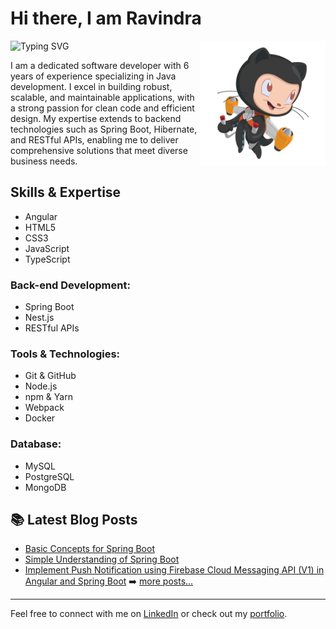 # Hi there, I am Ravindra

![Typing SVG](https://readme-typing-svg.herokuapp.com?color=36BCF7&lines=Software+Developer;Backend+Developer;Passionate+Coder;Tech+Enthusiast)
<img src="cat.png" align="right" width="200"/>

I am a dedicated software developer with 6 years of experience specializing in Java development. I excel in building robust, scalable, and maintainable applications, with a 
strong passion for clean code and efficient design. My expertise extends to backend technologies such as Spring Boot, Hibernate, and RESTful APIs, enabling me to deliver 
comprehensive solutions that meet diverse business needs.





## Skills & Expertise
- Angular
- HTML5
- CSS3
- JavaScript
- TypeScript

### Back-end Development:
- Spring Boot
- Nest.js
- RESTful APIs

### Tools & Technologies:
- Git & GitHub
- Node.js
- npm & Yarn
- Webpack
- Docker

### Database:
- MySQL
- PostgreSQL
- MongoDB

## 📚 Latest Blog Posts
- [Basic Concepts for Spring Boot](https://ravindrasiddavatam.wordpress.com/2024/08/15/basics-of-springboot/)
- [Simple Understanding of Spring Boot](#)
- [Implement Push Notification using Firebase Cloud Messaging API (V1) in Angular and Spring Boot](#)
➡️ [more posts...](#)

---

Feel free to connect with me on [LinkedIn](#) or check out my [portfolio](#).

